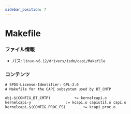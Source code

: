 ```yaml
---
sidebar_position: 7
---
```

# Makefile

### ファイル情報

- パス: `linux-v6.12/drivers/isdn/capi/Makefile`

### コンテンツ

```txt
# SPDX-License-Identifier: GPL-2.0
# Makefile for the CAPI subsystem used by BT_CMTP

obj-$(CONFIG_BT_CMTP)			+= kernelcapi.o
kernelcapi-y				:= kcapi.o capiutil.o capi.o
kernelcapi-$(CONFIG_PROC_FS)		+= kcapi_proc.o

```

